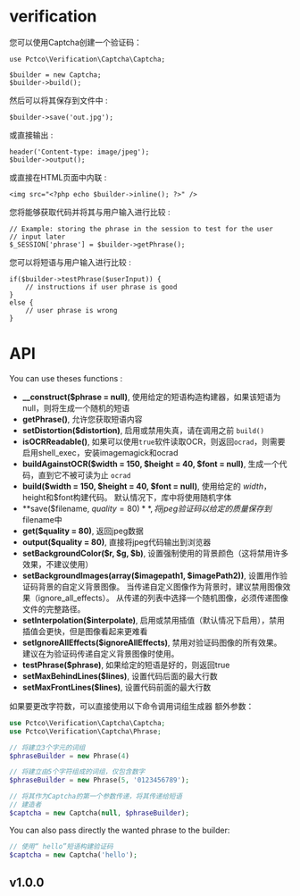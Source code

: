 # verification

您可以使用Captcha创建一个验证码：
```
use Pctco\Verification\Captcha\Captcha;

$builder = new Captcha;
$builder->build();
```


然后可以将其保存到文件中 :
```
$builder->save('out.jpg');
```

或直接输出 :
```
header('Content-type: image/jpeg');
$builder->output();
```

或直接在HTML页面中内联 :
```
<img src="<?php echo $builder->inline(); ?>" />
```


您将能够获取代码并将其与用户输入进行比较 :
```
// Example: storing the phrase in the session to test for the user
// input later
$_SESSION['phrase'] = $builder->getPhrase();
```

您可以将短语与用户输入进行比较 :
```
if($builder->testPhrase($userInput)) {
    // instructions if user phrase is good
}
else {
    // user phrase is wrong
}
```

API
===

You can use theses functions :

* **__construct($phrase = null)**, 使用给定的短语构造构建器，如果该短语为null，则将生成一个随机的短语
* **getPhrase()**, 允许您获取短语内容
* **setDistortion($distortion)**, 启用或禁用失真，请在调用之前 `build()`
* **isOCRReadable()**, 如果可以使用`true`软件读取OCR，则返回`ocrad`，则需要启用shell_exec，安装imagemagick和ocrad
* **buildAgainstOCR($width = 150, $height = 40, $font = null)**, 生成一个代码，直到它不被可读为止 `ocrad`
* **build($width = 150, $height = 40, $font = null)**, 使用给定的 $width，$height和$font构建代码。 默认情况下，库中将使用随机字体
* **save($filename, $quality = 80)**, 将jpeg验证码以给定的质量保存到$filename中
* **get($quality = 80)**, 返回jpeg数据
* **output($quality = 80)**, 直接将jpeg代码输出到浏览器
* **setBackgroundColor($r, $g, $b)**, 设置强制使用的背景颜色（这将禁用许多效果，不建议使用）
* **setBackgroundImages(array($imagepath1, $imagePath2))**, 设置用作验证码背景的自定义背景图像。 当传递自定义图像作为背景时，建议禁用图像效果（ignore_all_effects）。 从传递的列表中选择一个随机图像，必须传递图像文件的完整路径。
* **setInterpolation($interpolate)**, 启用或禁用插值（默认情况下启用），禁用插值会更快，但是图像看起来更难看
* **setIgnoreAllEffects($ignoreAllEffects)**, 禁用对验证码图像的所有效果。 建议在为验证码传递自定义背景图像时使用。
* **testPhrase($phrase)**, 如果给定的短语是好的，则返回true
* **setMaxBehindLines($lines)**, 设置代码后面的最大行数
* **setMaxFrontLines($lines)**, 设置代码前面的最大行数

如果要更改字符数，可以直接使用以下命令调用词组生成器
额外参数：

```php
use Pctco\Verification\Captcha\Captcha;
use Pctco\Verification\Captcha\Phrase;

// 将建立3个字元的词组
$phraseBuilder = new Phrase(4)

// 将建立由5个字符组成的词组，仅包含数字
$phraseBuilder = new Phrase(5, '0123456789');

// 将其作为Captcha的第一个参数传递，将其传递给短语
// 建造者
$captcha = new Captcha(null, $phraseBuilder);
```

You can also pass directly the wanted phrase to the builder:

```php
// 使用“ hello”短语构建验证码
$captcha = new Captcha('hello');
```



## v1.0.0
